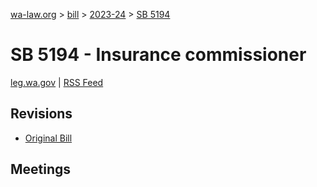 [wa-law.org](/) > [bill](/bill/) > [2023-24](/bill/2023-24/) > [SB 5194](/bill/2023-24/sb/5194/)

# SB 5194 - Insurance commissioner
[leg.wa.gov](https://app.leg.wa.gov/billsummary?BillNumber=5194&Year=2023&Initiative=false) | [RSS Feed](./rss.xml)

## Revisions
* [Original Bill](1/)

## Meetings